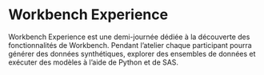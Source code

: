 # Workbench Experience
Workbench Experience est une demi-journée dédiée à la découverte des fonctionnalités de Workbench. Pendant l’atelier chaque participant pourra générer des données synthétiques, explorer des ensembles de données et exécuter des modèles à l’aide de Python et de SAS. 
